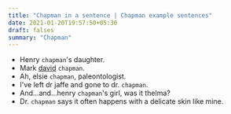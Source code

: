 ```yaml
---
title: "Chapman in a sentence | Chapman example sentences"
date: 2021-01-20T19:57:50+05:30
draft: falses
summary: "Chapman"
---
```

- Henry `chapman`'s daughter.
- Mark <u>david</u> `chapman`.
- Ah, elsie `chapman`, paleontologist.
- I've left dr jaffe and gone to dr. `chapman`.
- And...and...henry `chapman`'s girl, was it thelma?
- Dr. `chapman` says it often happens with a delicate skin like mine.
                 
